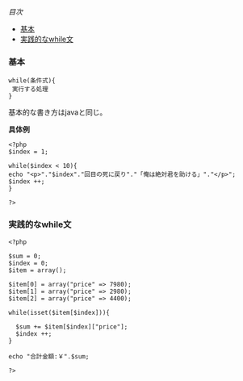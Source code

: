 *目次*
* [基本](#基本)
* [実践的なwhile文](#実践的なwhile文)

### 基本

    while(条件式){
     実行する処理
    }

基本的な書き方はjavaと同じ。

**具体例**

    <?php
    $index = 1;

    while($index < 10){
    echo "<p>"."$index"."回目の死に戻り"."「俺は絶対君を助ける」"."</p>";
    $index ++;
    }
    
    ?>

### 実践的なwhile文

```
<?php

$sum = 0;
$index = 0;
$item = array();

$item[0] = array("price" => 7980);
$item[1] = array("price" => 2980);
$item[2] = array("price" => 4400);

while(isset($item[$index])){

  $sum += $item[$index]["price"];
  $index ++;
}

echo "合計金額:￥".$sum;

?>
```
